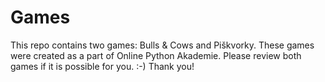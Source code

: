 # Games
This repo contains two games: Bulls &amp; Cows and Piškvorky. These games were created as a part of Online Python Akademie.
Please review both games if it is possible for you. :-) Thank you!
